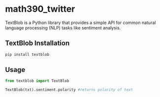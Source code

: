 # math390_twitter

TextBlob is a Python library that provides a simple API for common natural language processing (NLP) tasks like sentiment analysis.
## TextBlob Installation
```bash
pip install textblob
```

## Usage
```python
from textblob import TextBlob

TextBlob(txt).sentiment.polarity #returns polarity of text

```
